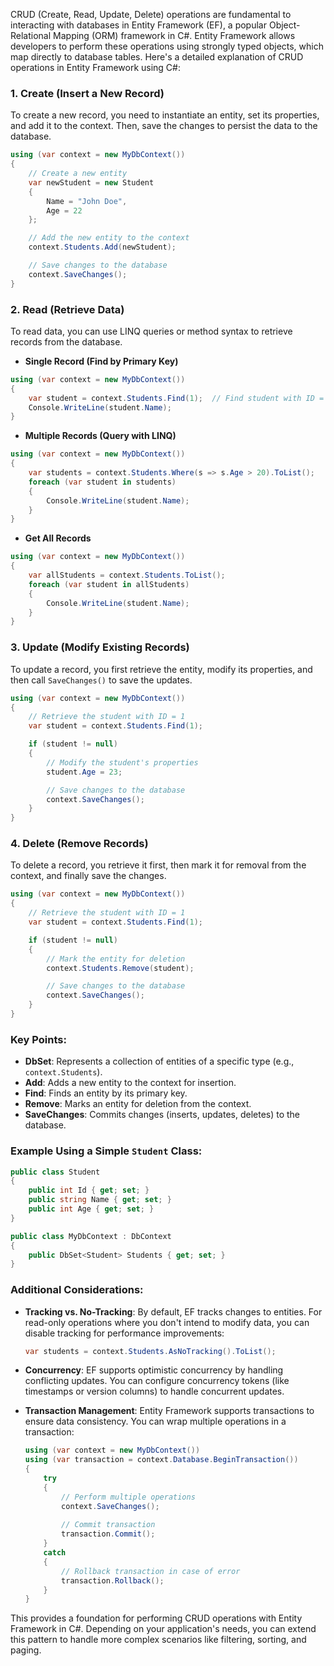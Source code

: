 CRUD (Create, Read, Update, Delete) operations are fundamental to interacting with databases in Entity Framework (EF), a popular Object-Relational Mapping (ORM) framework in C#. Entity Framework allows developers to perform these operations using strongly typed objects, which map directly to database tables. Here's a detailed explanation of CRUD operations in Entity Framework using C#:

### 1. **Create** (Insert a New Record)
To create a new record, you need to instantiate an entity, set its properties, and add it to the context. Then, save the changes to persist the data to the database.

```csharp
using (var context = new MyDbContext())
{
    // Create a new entity
    var newStudent = new Student
    {
        Name = "John Doe",
        Age = 22
    };

    // Add the new entity to the context
    context.Students.Add(newStudent);

    // Save changes to the database
    context.SaveChanges();
}
```

### 2. **Read** (Retrieve Data)
To read data, you can use LINQ queries or method syntax to retrieve records from the database.

- **Single Record (Find by Primary Key)**

```csharp
using (var context = new MyDbContext())
{
    var student = context.Students.Find(1);  // Find student with ID = 1
    Console.WriteLine(student.Name);
}
```

- **Multiple Records (Query with LINQ)**

```csharp
using (var context = new MyDbContext())
{
    var students = context.Students.Where(s => s.Age > 20).ToList();
    foreach (var student in students)
    {
        Console.WriteLine(student.Name);
    }
}
```

- **Get All Records**

```csharp
using (var context = new MyDbContext())
{
    var allStudents = context.Students.ToList();
    foreach (var student in allStudents)
    {
        Console.WriteLine(student.Name);
    }
}
```

### 3. **Update** (Modify Existing Records)
To update a record, you first retrieve the entity, modify its properties, and then call `SaveChanges()` to save the updates.

```csharp
using (var context = new MyDbContext())
{
    // Retrieve the student with ID = 1
    var student = context.Students.Find(1);

    if (student != null)
    {
        // Modify the student's properties
        student.Age = 23;

        // Save changes to the database
        context.SaveChanges();
    }
}
```

### 4. **Delete** (Remove Records)
To delete a record, you retrieve it first, then mark it for removal from the context, and finally save the changes.

```csharp
using (var context = new MyDbContext())
{
    // Retrieve the student with ID = 1
    var student = context.Students.Find(1);

    if (student != null)
    {
        // Mark the entity for deletion
        context.Students.Remove(student);

        // Save changes to the database
        context.SaveChanges();
    }
}
```

### Key Points:
- **DbSet**: Represents a collection of entities of a specific type (e.g., `context.Students`).
- **Add**: Adds a new entity to the context for insertion.
- **Find**: Finds an entity by its primary key.
- **Remove**: Marks an entity for deletion from the context.
- **SaveChanges**: Commits changes (inserts, updates, deletes) to the database.

### Example Using a Simple `Student` Class:
```csharp
public class Student
{
    public int Id { get; set; }
    public string Name { get; set; }
    public int Age { get; set; }
}

public class MyDbContext : DbContext
{
    public DbSet<Student> Students { get; set; }
}
```

### Additional Considerations:
- **Tracking vs. No-Tracking**: By default, EF tracks changes to entities. For read-only operations where you don't intend to modify data, you can disable tracking for performance improvements:
  ```csharp
  var students = context.Students.AsNoTracking().ToList();
  ```

- **Concurrency**: EF supports optimistic concurrency by handling conflicting updates. You can configure concurrency tokens (like timestamps or version columns) to handle concurrent updates.

- **Transaction Management**: Entity Framework supports transactions to ensure data consistency. You can wrap multiple operations in a transaction:
  ```csharp
  using (var context = new MyDbContext())
  using (var transaction = context.Database.BeginTransaction())
  {
      try
      {
          // Perform multiple operations
          context.SaveChanges();
          
          // Commit transaction
          transaction.Commit();
      }
      catch
      {
          // Rollback transaction in case of error
          transaction.Rollback();
      }
  }
  ```

This provides a foundation for performing CRUD operations with Entity Framework in C#. Depending on your application's needs, you can extend this pattern to handle more complex scenarios like filtering, sorting, and paging.